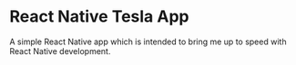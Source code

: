 # React Native Tesla App
A simple React Native app which is intended to bring me up to speed with React Native development.